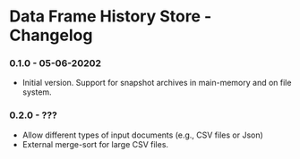 # Data Frame History Store - Changelog

### 0.1.0 - 05-06-20202

* Initial version. Support for snapshot archives in main-memory and on file system.


### 0.2.0 - ???

* Allow different types of input documents (e.g., CSV files or Json)
* External merge-sort for large CSV files.
